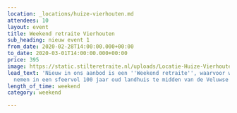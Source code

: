 ```yaml
---
location: _locations/huize-vierhouten.md
attendees: 10
layout: event
title: Weekend retraite Vierhouten
sub_heading: nieuw event 1
from_date: 2020-02-28T14:00:00.000+00:00
to_date: 2020-03-01T14:00:00.000+00:00
price: 395
image: https://static.stilteretraite.nl/uploads/Locatie-Huize-Vierhouten-0.jpg
lead_text: 'Nieuw in ons aanbod is een ''Weekend retraite'', waarvoor we onze intrek
  nemen in een sfeervol 100 jaar oud landhuis te midden van de Veluwse bossen.  '
length_of_time: weekend
category: weekend

---
```

